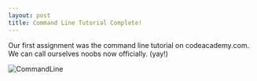 ```yaml
---
layout: post
title: Command Line Tutorial Complete!
---
```


Our first assignment was the command line tutorial on codeacademy.com.
We can call ourselves noobs now officially. (yay!)

![CommandLine](https://github.com/tshjortile/tshjortile.github.io/tree/master/assets/img/CommandLine.jpg)
